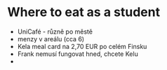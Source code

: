 # Where to eat as a student
- UniCafé - různě po městě
- menzy v areálu (cca 6)
- Kela meal card na 2,70 EUR po celém Finsku
- Frank nemusí fungovat hned, chcete Kelu
- 
